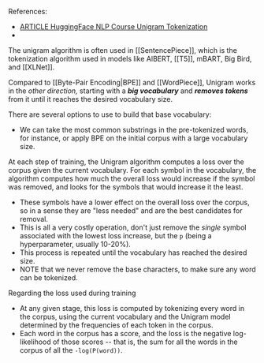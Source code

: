 References:
- [ARTICLE HuggingFace NLP Course Unigram Tokenization](https://huggingface.co/learn/nlp-course/chapter6/7?fw=pt)
- 

The unigram algorithm is often used in [[SentencePiece]], which is the tokenization algorithm used in models like AlBERT, [[T5]], mBART, Big Bird, and [[XLNet]].

Compared to [[Byte-Pair Encoding|BPE]] and [[WordPiece]], Unigram works in the *other direction,* starting with a ***big vocabulary*** and ***removes tokens*** from it until it reaches the desired vocabulary size.

There are several options to use to build that base vocabulary:
- We can take the most common substrings in the pre-tokenized words, for instance, or apply BPE on the initial corpus with a large vocabulary size.

At each step of training, the Unigram algorithm computes a loss over the corpus given the current vocabulary. For each symbol in the vocabulary, the algorithm computes how much the overall loss would increase if the symbol was removed, and looks for the symbols that would increase it the least.
- These symbols have a lower effect on the overall loss over the corpus, so in a sense they are "less needed" and are the best candidates for removal.
- This is all a very costly operation, don't just remove the *single* symbol associated with the lowest loss increase, but the `p` (being a hyperparameter, usually 10-20%).
- This process is repeated until the vocabulary has reached the desired size.
- NOTE that we never remove the base characters, to make sure any word can be tokenized.

Regarding the loss used during training
- At any given stage, this loss is computed by tokenizing every word in the corpus, using the current vocabulary and the Unigram model determined by the frequencies of each token in the corpus.
- Each word in the corpus has a score, and the loss is the negative log-likelihood of those scores -- that is, the sum for all the words in the corpus of all the `-log(P(word))`.

